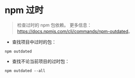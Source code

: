 # npm 过时

> 检查过时的 npm 包依赖。
> 更多信息：<https://docs.npmjs.com/cli/commands/npm-outdated>。

- 查找项目中过时的包：

`npm outdated`

- 查找不论当前项目的过时包：

`npm outdated --all`